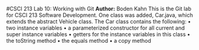 #CSCI 213 Lab 10: Working with Git
**Author:** Boden Kahn
This is the Git lab for CSCI 213 Software Development. One class was added, Car.java,
which extends the abstract Vehicle class. The Car class contains the following:
• two instance variables
• a parameterized constructor for all current and super instance variables
• getters for the instance variables in this class
• the toString method
• the equals method
• a copy method
